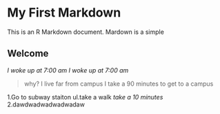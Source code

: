 # My First Markdown
This is an R Markdown document. Mardown is a simple 

## Welcome

*I woke up at 7:00 am*
_I woke up at 7:00 am_
>why? I live far from campus I take a 90 minutes to get to a campus

1.Go to subway staiton
ul.take a walk
*take a 10 minutes*
2.dawdwadwadwadwadaw



